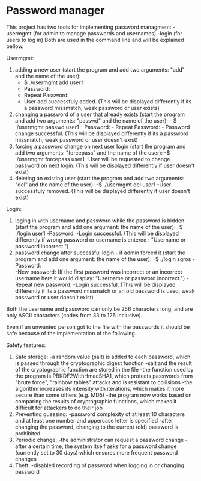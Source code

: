 # Password manager

This project has two tools for implementing password managment:
  -usermgmt (for admin to manage passwords and usernames)
  -login (for users to log in)
Both are used in the command line and will be explained bellow.

Usermgmt:
  1. adding a new user (start the program and add two arguments: "add" and the name of the user):
     - $ ./usermgmt add user1 
     - Password: 
     - Repeat Password: 
     - User add successfuly added. (This will be displayed differently if its a password missmatch, weak password or user exists)
  2. changing a password of a user that already exists (start the program and add two arguments: "passwd" and the name of the user):
    - $ ./usermgmt passwd user1 
    - Password: 
    - Repeat Password: 
    - Password change successful. (This will be displayed differently if its a password missmatch, weak password or user doesn't exist)
  3. forcing a password change on next user login (start the program and add two arguments: "forcepass" and the name of the user):
    -$ ./usermgmt forcepass user1
    -User will be requested to change password on next login. (This will be displayed differently if user doesn't exist)
  4. deleting an existing user (start the program and add two arguments: "del" and the name of the user):
    -$ ./usermgmt del user1
    -User successfuly removed. (This will be displayed differently if user doesn't exist)
    
Login:
  1. loging in with username and password while the password is hidden (start the program and add one argument: the name of the user):
    -$ ./login user1
    -Password:
    -Login successful. (This will be displayed differently if wrong password or username is entered : "Username or password incorrect.")
  2. password change after successful login - if admin forced it (start the program and add one argument: the name of the user):
    -$ ./login sgros
    -Password:          
    -New password:      (If the first password was incorrect or an incorrect username here it would display: "Username or password incorrect.")
    -Repeat new password:
    -Login successful. (This will be displayed differently if its a password missmatch or an old password is used, weak password or user doesn't exist)
    
Both the username and password can only be 256 characters long, and are only ASCII characters (codes from 33 to 126 inclusive).

Even if an unwanted person got to the file with the passwords it should be safe because of the implementation of the following.

Safety features:
  1. Safe storage:
    -a random value (salt) is added to each password, which is passed through the cryptographic digest function
    -salt and the result of the cryptographic function are stored in the file
    -the function used by the program is PBKDF2WithHmacSHA1, which protects passwords from "brute force", "rainbow tables" attacks and is resistant to collisions
    -the algorithm increases its intensity with iterations, which makes it more secure than some others (e.g. MD5)
    -the program now works based on comparing the results of cryptographic functions, which makes it difficult for attackers to do their job
  2. Preventing guessing:
    -password complexity of at least 10 characters and at least one number and uppercase letter is specified
    -after changing the password, changing to the current (old) password is prohibited
  3. Periodic change:
    -the administrator can request a password change
    -after a certain time, the system itself asks for a password change (currently set to 30 days) which ensures more frequent password changes
  4. Theft:
    -disabled recording of password when logging in or changing password

	
    
    
